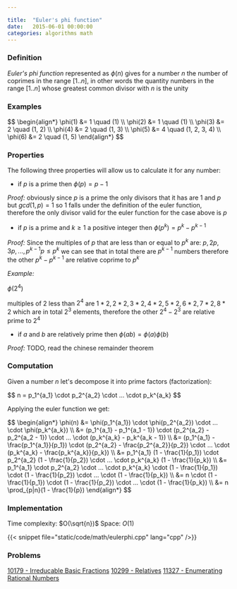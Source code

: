 ```yaml
---

title:  "Euler's phi function"
date:   2015-06-01 00:00:00
categories: algorithms math
---
```


### Definition

*Euler's phi function* represented as $\phi(n)$ gives for a number $n$ the number of coprimes in the range $[1..n]$, in other words the quantity numbers in the range $[1..n]$ whose greatest common divisor with $n$ is the unity

### Examples

<div>
$$
\begin{align*}
\phi(1) &= 1 \quad (1) \\
\phi(2) &= 1 \quad (1) \\
\phi(3) &= 2 \quad (1, 2) \\
\phi(4) &= 2 \quad (1, 3) \\
\phi(5) &= 4 \quad (1, 2, 3, 4) \\
\phi(6) &= 2 \quad (1, 5)
\end{align*}
$$
</div>

### Properties

The following three properties will allow us to calculate it for any number:

- if $p$ is a prime then $\phi(p) = p - 1$

*Proof:* obviously since $p$ is a prime the only divisors that it has are $1$ and $p$ but $gcd(1, p) = 1$ so $1$ falls under the definition of the euler function, therefore the only divisor valid for the euler function for the case above is $p$

- if $p$ is a prime and $k \geq 1$ a positive integer then $\phi(p^k) = p^k - p^{k-1}$

*Proof:* Since the multiples of $p$ that are less than or equal to $p^k$ are: $p, 2p, 3p, ..., p^{k-1}p \leq p^k$ we can see that in total there are $p^{k-1}$ numbers therefore the other $p^k - p^{k-1}$ are relative coprime to $p^k$

*Example:*

$\phi(2^4)$

multiples of $2$ less than $2^4$ are $1 * 2, 2 * 2, 3 * 2, 4 * 2, 5 * 2, 6 * 2, 7 * 2, 8 * 2$ which are in total $2^3$ elements, therefore the other $2^4 - 2^3$ are relative prime to $2^4$

- if $a$ and $b$ are relatively prime then $\phi(ab) = \phi(a)\phi(b)$

*Proof:* TODO, read the chinese remainder theorem

### Computation

Given a number $n$ let's decompose it into prime factors (factorization):

<div>
$$
n = p_1^{a_1} \cdot p_2^{a_2} \cdot ... \cdot p_k^{a_k}
$$
</div>

Applying the euler function we get:

<div>
$$
\begin{align*}
\phi(n) &= \phi(p_1^{a_1}) \cdot \phi(p_2^{a_2}) \cdot ... \cdot \phi(p_k^{a_k}) \\
&= (p_1^{a_1} - p_1^{a_1 - 1}) \cdot (p_2^{a_2} - p_2^{a_2 - 1}) \cdot ... \cdot (p_k^{a_k} - p_k^{a_k - 1}) \\
&= (p_1^{a_1} - \frac{p_1^{a_1}}{p_1}) \cdot (p_2^{a_2} - \frac{p_2^{a_2}}{p_2}) \cdot ... \cdot (p_k^{a_k} - \frac{p_k^{a_k}}{p_k}) \\
&= p_1^{a_1} (1 - \frac{1}{p_1}) \cdot p_2^{a_2} (1 - \frac{1}{p_2}) \cdot ... \cdot p_k^{a_k} (1 - \frac{1}{p_k}) \\
&= p_1^{a_1} \cdot p_2^{a_2} \cdot ... \cdot p_k^{a_k} \cdot (1 - \frac{1}{p_1}) \cdot (1 - \frac{1}{p_2}) \cdot ... \cdot (1 - \frac{1}{p_k}) \\
&= n \cdot (1 - \frac{1}{p_1}) \cdot (1 - \frac{1}{p_2}) \cdot ... \cdot (1 - \frac{1}{p_k}) \\
&= n \prod_{p|n}(1 - \frac{1}{p})
\end{align*}
$$
</div>

### Implementation

Time complexity: $O(\sqrt{n})$
Space: $O(1)$

{{< snippet file="static/code/math/eulerphi.cpp" lang="cpp" />}}

### Problems
[10179 - Irreducable Basic Fractions](http://uva.onlinejudge.org/index.php?option=onlinejudge&page=show_problem&problem=1120)
[10299 - Relatives](http://uva.onlinejudge.org/index.php?option=onlinejudge&page=show_problem&problem=1240)
[11327 - Enumerating Rational Numbers](https://uva.onlinejudge.org/index.php?option=com_onlinejudge&Itemid=8&page=show_problem&problem=2302)

